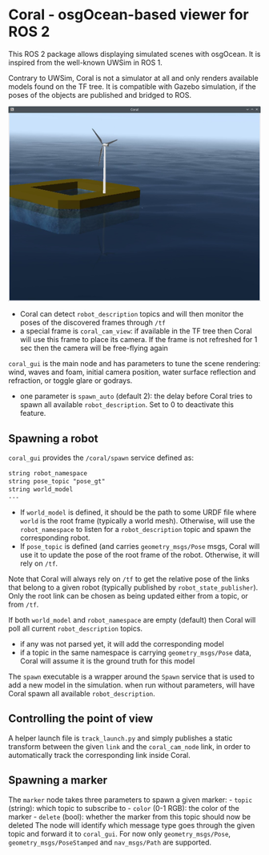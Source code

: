 # Coral - osgOcean-based viewer for ROS 2

This ROS 2 package allows displaying simulated scenes with osgOcean. It is inspired from the well-known UWSim in ROS 1.

Contrary to UWSim, Coral is not a simulator at all and only renders available models found on the TF tree. It is compatible with Gazebo simulation, if the poses of the objects are published and bridged to ROS.

![](images/floatgen-bluerov.png)

 - Coral can detect `robot_description` topics and will then monitor the poses of the discovered frames through `/tf`
 - a special frame is `coral_cam_view`: if available in the TF tree then Coral will use this frame to place its camera. If the frame is not refreshed for 1 sec then the camera will be free-flying again

 `coral_gui` is the main node and has parameters to tune the scene rendering: wind, waves and foam, initial camera position, water surface reflection and refraction, or toggle glare or godrays.

 - one parameter is `spawn_auto` (default 2): the delay before Coral tries to spawn all available `robot_description`. Set to 0 to deactivate this feature.

## Spawning a robot

`coral_gui` provides the `/coral/spawn` service defined as:
```
string robot_namespace
string pose_topic "pose_gt"
string world_model
---
```
 - If `world_model` is defined, it should be the path to some URDF file where `world` is the root frame (typically a world mesh).
Otherwise, will use the `robot_namespace` to listen for a `robot_description` topic and spawn the corresponding robot.
- If `pose_topic` is defined (and carries `geometry_msgs/Pose` msgs, Coral will use it to update the pose of the root frame of the robot. Otherwise, it will rely on `/tf`.

Note that Coral will always rely on `/tf` to get the relative pose of the links that belong to a given robot (typically published by `robot_state_publisher`). Only the root link can be chosen as being updated either from a topic, or from `/tf`.

If both `world_model` and `robot_namespace` are empty (default) then Coral will poll all current `robot_description` topics.
 - if any was not parsed yet, it will add the corresponding model
 - if a topic in the same namespace is carrying `geometry_msgs/Pose` data, Coral will assume it is the ground truth for this model

The `spawn` executable is a wrapper around the `Spawn` service that is used to add a new model in the simulation. when run without parameters, will have Coral spawn all available `robot_description`.

## Controlling the point of view

A helper launch file is `track_launch.py` and simply publishes a static transform between the given `link` and the `coral_cam_node` link, in order to automatically track the corresponding link inside Coral.

## Spawning a marker

The `marker` node takes three parameters to spawn a given marker:
    - `topic` (string): which topic to subscribe to
    - `color` (0-1 RGB): the color of the marker
    - `delete` (bool): whether the marker from this topic should now be deleted
The node will identify which message type goes through the given topic and forward it to `coral_gui`.
For now only `geometry_msgs/Pose`, `geometry_msgs/PoseStamped` and `nav_msgs/Path` are supported.

